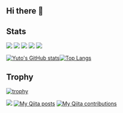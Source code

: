 ## Hi there 👋

## Stats
![](http://github-profile-summary-cards.vercel.app/api/cards/profile-details?username=yuto-yoshimuta&theme=gruvbox)
![](http://github-profile-summary-cards.vercel.app/api/cards/repos-per-language?username=yuto-yoshimuta&theme=gruvbox)
![](http://github-profile-summary-cards.vercel.app/api/cards/most-commit-language?username=yuto-yoshimuta&theme=gruvbox)
![](http://github-profile-summary-cards.vercel.app/api/cards/stats?username=yuto-yoshimuta&theme=gruvbox)
![](http://github-profile-summary-cards.vercel.app/api/cards/productive-time?username=yuto-yoshimuta&theme=gruvbox&utcOffset=9)

 [![Yuto's GitHub stats](https://github-readme-stats.vercel.app/api?username=yuto-yoshimuta&theme=vue-dark&show_icons=true)](https://github.com/yuto-yoshimuta/github-readme-stats)[![Top Langs](https://github-readme-stats.vercel.app/api/top-langs/?username=yuto-yoshimuta&theme=vue-dark&show_icons=true&layout=compact)](https://github.com/yuto-yoshimuta/github-readme-stats)

## Trophy
[![trophy](https://github-profile-trophy.vercel.app/?username=yuto-yoshimuta)](https://github.com/yuto-yoshimuta/github-profile-trophy)

![](https://komarev.com/ghpvc/?username=yuto-yoshimuta)
[![My Qiita posts](https://qiita-badge.apiapi.app/s/adabana-saki/posts.svg)](http://qiita.com/adabana-saki)
[![My Qiita contributions](https://qiita-badge.apiapi.app/s/adabana-saki/contributions.svg)](http://qiita.com/adabana-saki)


<!--
**yuto-yoshimuta/yuto-yoshimuta** is a ✨ _special_ ✨ repository because its `README.md` (this file) appears on your GitHub profile.

Here are some ideas to get you started:

- 🔭 I’m currently working on ...
- 🌱 I’m currently learning ...
- 👯 I’m looking to collaborate on ...
- 🤔 I’m looking for help with ...
- 💬 Ask me about ...
- 📫 How to reach me: ...
- 😄 Pronouns: ...
- ⚡ Fun fact: ...
-->
